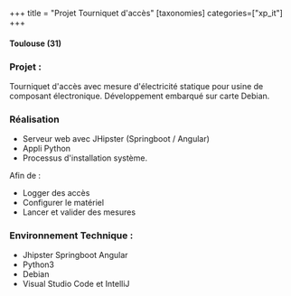 +++
title = "Projet Tourniquet d'accès"
[taxonomies]
categories=["xp_it"]
+++

#### Toulouse (31)

### Projet :
Tourniquet d'accès avec mesure d'électricité statique pour usine de composant électronique. Développement embarqué sur carte Debian.


### Réalisation 
- Serveur web avec JHipster (Springboot / Angular) 
- Appli Python
- Processus d'installation système.

Afin de :

- Logger des accès
- Configurer le matériel
- Lancer et valider des mesures 
  

### Environnement Technique :
- Jhipster Springboot Angular 
- Python3
- Debian
- Visual Studio Code et IntelliJ